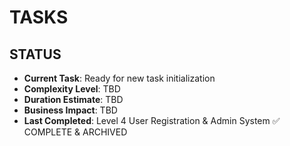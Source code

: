 # TASKS

## STATUS
- **Current Task**: Ready for new task initialization
- **Complexity Level**: TBD
- **Duration Estimate**: TBD
- **Business Impact**: TBD
- **Last Completed**: Level 4 User Registration & Admin System ✅ COMPLETE & ARCHIVED

